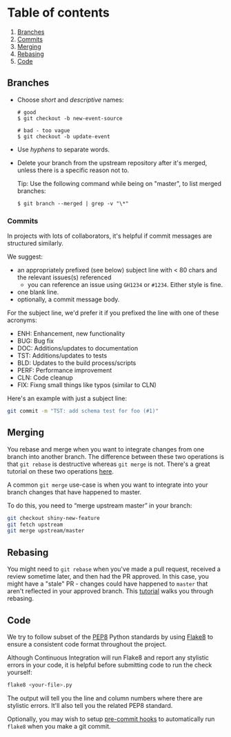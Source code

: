 # Table of contents

1. [Branches](#branches)
2. [Commits](#commits)
3. [Merging](#merging)
4. [Rebasing](#rebasing)
5. [Code](#code)

## Branches

* Choose *short* and *descriptive* names:

  ```shell
  # good
  $ git checkout -b new-event-source

  # bad - too vague
  $ git checkout -b update-event
  ```

* Use *hyphens* to separate words.

* Delete your branch from the upstream repository after it's merged, unless
  there is a specific reason not to.

  Tip: Use the following command while being on "master", to list merged
  branches:

  ```shell
  $ git branch --merged | grep -v "\*"
  ```

### Commits

In projects with lots of collaborators, it's helpful if commit messages are structured similarly.

We suggest:

 - an appropriately prefixed (see below) subject line with < 80 chars and the relevant issues(s) referenced
   - you can reference an issue using `GH1234` or `#1234`. Either style is fine.
 - one blank line.
 - optionally, a commit message body.

For the subject line, we'd prefer it if you prefixed the line with one of these acronyms:

 - ENH: Enhancement, new functionality
 - BUG: Bug fix
 - DOC: Additions/updates to documentation
 - TST: Additions/updates to tests
 - BLD: Updates to the build process/scripts
 - PERF: Performance improvement
 - CLN: Code cleanup
 - FIX: Fixng small things like typos (similar to CLN)

Here's an example with just a subject line:

```bash
git commit -m "TST: add schema test for foo (#1)"
```

## Merging

You rebase and merge when you want to integrate changes from one branch into another branch. The difference
between these two operations is that `git rebase` is destructive whereas `git merge` is not. There's
a great tutorial on these two operations [here](https://www.atlassian.com/git/tutorials/merging-vs-rebasing).

A common `git merge` use-case is when you want to integrate into your branch changes that have happened to master.

To do this, you need to “merge upstream master” in your branch:

```bash
git checkout shiny-new-feature
git fetch upstream
git merge upstream/master
```

## Rebasing

You might need to `git rebase` when you've made a pull request, received a review sometime later, and then had the PR approved. In this case, you might have a "stale" PR - changes could have happened to `master` that aren't reflected in your approved branch. This [tutorial](https://github.com/edx/edx-platform/wiki/How-to-Rebase-a-Pull-Request) walks you through rebasing.

## Code

We try to follow subset of the [PEP8](https://www.python.org/dev/peps/pep-0008/) Python standards by using [Flake8](http://flake8.pycqa.org/en/latest/) to ensure a consistent code format throughout the project.

Although Continuous Integration will run Flake8 and report any stylistic errors in your code, it is helpful before submitting code to run the check yourself:

```bash
flake8 <your-file>.py
```

The output will tell you the line and column numbers where there are stylistic errors. It'll also tell you the related PEP8 standard.

Optionally, you may wish to setup [pre-commit hooks](https://pre-commit.com/) to automatically run `flake8` when you make a git commit.
